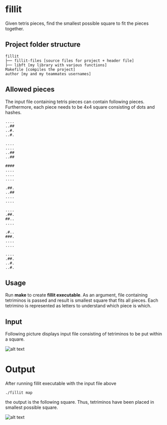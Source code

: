 # fillit
Given tetris pieces, find the smallest possible square to fit the pieces together.

## Project folder structure
```
fillit
├── fillit-files [source files for project + header file]
├── libft [my library with various functions]
Makefile [compiles the project]
author [my and my teammates usernames]
```

## Allowed pieces
The input file containing tetris pieces can contain following pieces. Furthermore, each
piece needs to be 4x4 square consisting of dots and hashes.
```
....
..##
..#.
..#.

....
....
..##
..##

####
....
....
....

.##.
..##
....
....

....
.##.
##..
....

.#..
###.
....
....

....
.##.
..#.
..#.
```
## Usage
Run **make** to create **fillit executable**. As an argument, file containing tetriminos is passed and
result is smallest square that fits all pieces. Each tetrimino is represented as letters to understand which piece is which.
## Input
Following picture displays input file consisting of tetriminos to be put within a square.

![alt text](https://i.imgur.com/mWofAVP.png)
# Output
After running fillit executable with the input file above
```
./fillit map
```
the output is the following square. Thus, tetriminos have been placed in smallest possible square.

![alt text](https://i.imgur.com/DHkvJH5.png)
